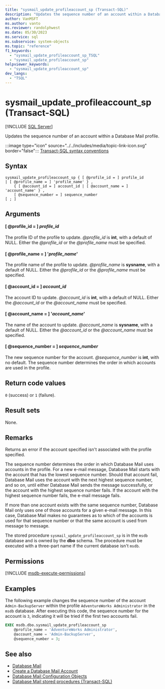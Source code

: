 ```yaml
---
title: "sysmail_update_profileaccount_sp (Transact-SQL)"
description: "Updates the sequence number of an account within a Database Mail profile."
author: VanMSFT
ms.author: vanto
ms.reviewer: randolphwest
ms.date: 05/30/2023
ms.service: sql
ms.subservice: system-objects
ms.topic: "reference"
f1_keywords:
  - "sysmail_update_profileaccount_sp_TSQL"
  - "sysmail_update_profileaccount_sp"
helpviewer_keywords:
  - "sysmail_update_profileaccount_sp"
dev_langs:
  - "TSQL"
---
```

# sysmail_update_profileaccount_sp (Transact-SQL)

[!INCLUDE [SQL Server](../../includes/applies-to-version/sqlserver.md)]

Updates the sequence number of an account within a Database Mail profile.

:::image type="icon" source="../../includes/media/topic-link-icon.svg" border="false"::: [Transact-SQL syntax conventions](../../t-sql/language-elements/transact-sql-syntax-conventions-transact-sql.md)

## Syntax

```syntaxsql
sysmail_update_profileaccount_sp { [ @profile_id = ] profile_id
| [ @profile_name = ] 'profile_name' } ,
    { [ @account_id = ] account_id | [ @account_name = ] 'account_name' } ,
    [ @sequence_number = ] sequence_number
[ ; ]
```

## Arguments

#### [ @profile_id = ] *profile_id*

The profile ID of the profile to update. *@profile_id* is **int**, with a default of NULL. Either the *@profile_id* or the *@profile_name* must be specified.

#### [ @profile_name = ] '*profile_name*'

The profile name of the profile to update. *@profile_name* is **sysname**, with a default of NULL. Either the *@profile_id* or the *@profile_name* must be specified.

#### [ @account_id = ] *account_id*

The account ID to update. *@account_id* is **int**, with a default of NULL. Either the *@account_id* or the *@account_name* must be specified.

#### [ @account_name = ] '*account_name*'

The name of the account to update. *@account_name* is **sysname**, with a default of NULL. Either the *@account_id* or the *@account_name* must be specified.

#### [ @sequence_number = ] *sequence_number*

The new sequence number for the account. *@sequence_number* is **int**, with no default. The sequence number determines the order in which accounts are used in the profile.

## Return code values

`0` (success) or `1` (failure).

## Result sets

None.

## Remarks

Returns an error if the account specified isn't associated with the profile specified.

The sequence number determines the order in which Database Mail uses accounts in the profile. For a new e-mail message, Database Mail starts with the account that has the lowest sequence number. Should that account fail, Database Mail uses the account with the next highest sequence number, and so on, until either Database Mail sends the message successfully, or the account with the highest sequence number fails. If the account with the highest sequence number fails, the e-mail message fails.

If more than one account exists with the same sequence number, Database Mail only uses one of those accounts for a given e-mail message. In this case, Database Mail makes no guarantees as to which of the accounts is used for that sequence number or that the same account is used from message to message.

The stored procedure `sysmail_update_profileaccount_sp` is in the `msdb` database and is owned by the **dbo** schema. The procedure must be executed with a three-part name if the current database isn't `msdb`.

## Permissions

[!INCLUDE [msdb-execute-permissions](../../includes/msdb-execute-permissions.md)]

## Examples

The following example changes the sequence number of the account `Admin-BackupServer` within the profile `AdventureWorks Administrator` in the `msdb` database. After executing this code, the sequence number for the account is `3`, indicating it will be tried if the first two accounts fail.

```sql
EXEC msdb.dbo.sysmail_update_profileaccount_sp
    @profile_name = 'AdventureWorks Administrator',
    @account_name = 'Admin-BackupServer',
    @sequence_number = 3;
```

## See also

- [Database Mail](../../relational-databases/database-mail/database-mail.md)
- [Create a Database Mail Account](../../relational-databases/database-mail/create-a-database-mail-account.md)
- [Database Mail Configuration Objects](../../relational-databases/database-mail/database-mail-configuration-objects.md)
- [Database Mail stored procedures (Transact-SQL)](database-mail-stored-procedures-transact-sql.md)
